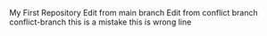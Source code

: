  My First Repository
Edit from main branch
Edit from conflict branch
conflict-branch
this is a mistake
this is wrong line

